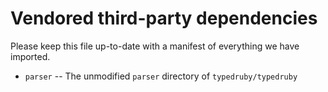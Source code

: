 # Vendored third-party dependencies

Please keep this file up-to-date with a manifest of everything we have
imported.

* `parser` -- The unmodified `parser` directory of `typedruby/typedruby`
